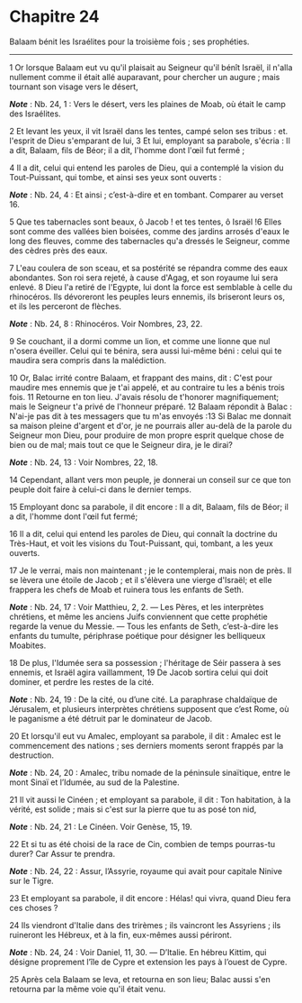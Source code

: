 # Chapitre 24

Balaam bénit les Israélites pour la troisième fois ; ses prophéties.

***

1 Or lorsque Balaam eut vu qu'il plaisait au Seigneur qu'il bénît Israël, il n'alla nullement comme il était allé auparavant, pour chercher un augure ; mais tournant son visage vers le désert,

***Note*** :  Nb. 24, 1 : Vers le désert, vers les plaines de Moab, où était le camp des Israélites.

2 Et levant les yeux, il vit Israël dans les tentes, campé selon ses tribus : et. l'esprit de Dieu s'emparant de lui, 3 Et lui, employant sa parabole, s'écria : Il a dit, Balaam, fils de Béor; il a dit, l'homme dont l'œil fut fermé ;


4 Il a dit, celui qui entend les paroles de Dieu, qui a contemplé la vision du Tout-Puissant, qui tombe, et ainsi ses yeux sont ouverts :

***Note*** :  Nb. 24, 4 : Et ainsi ; c’est-à-dire et en tombant. Comparer au verset 16.


5 Que tes tabernacles sont beaux, ô Jacob ! et tes tentes, ô Israël !6 Elles sont comme des vallées bien boisées, comme des jardins arrosés d'eaux le long des fleuves, comme des tabernacles qu'a dressés le Seigneur, comme des cèdres près des eaux.


7 L'eau coulera de son sceau, et sa postérité se répandra comme des eaux abondantes. Son roi sera rejeté, à cause d'Agag, et son royaume lui sera enlevé. 8 Dieu l'a retiré de l'Egypte, lui dont la force est semblable à celle du rhinocéros. Ils dévoreront les peuples leurs ennemis, ils briseront leurs os, et ils les perceront de flèches.

***Note*** :  Nb. 24, 8 : Rhinocéros. Voir Nombres, 23, 22.

9 Se couchant, il a dormi comme un lion, et comme une lionne que nul n'osera éveiller. Celui qui te bénira, sera aussi lui-même béni : celui qui te maudira sera compris dans la malédiction.


10 Or, Balac irrité contre Balaam, et frappant des mains, dit : C'est pour maudire mes ennemis que je t'ai appelé, et au contraire tu les a bénis trois fois. 11 Retourne en ton lieu. J'avais résolu de t'honorer magnifiquement; mais le Seigneur t'a privé de l'honneur préparé. 12 Balaam répondit à Balac : N'ai-je pas dit à tes messagers que tu m'as envoyés :13 Si Balac me donnait sa maison pleine d'argent et d'or, je ne pourrais aller au-delà de la parole du Seigneur mon Dieu, pour produire de mon propre esprit quelque chose de bien ou de mal; mais tout ce que le Seigneur dira, je le dirai?

***Note*** :  Nb. 24, 13 : Voir Nombres, 22, 18.

14 Cependant, allant vers mon peuple, je donnerai un conseil sur ce que ton peuple doit faire à celui-ci dans le dernier temps.


15 Employant donc sa parabole, il dit encore : Il a dit, Balaam, fils de Béor; il a dit, l'homme dont l'œil fut fermé;


16 Il a dit, celui qui entend les paroles de Dieu, qui connaît la doctrine du Très-Haut, et voit les visions du Tout-Puissant, qui, tombant, a les yeux ouverts.


17 Je le verrai, mais non maintenant ; je le contemplerai, mais non de près. Il se lèvera une étoile de Jacob ; et il s'élèvera une vierge d'Israël; et elle frappera les chefs de Moab et ruinera tous les enfants de Seth.

***Note*** :  Nb. 24, 17 : Voir Matthieu, 2, 2. ― Les Pères, et les interprètes chrétiens, et même les anciens Juifs conviennent que cette prophétie regarde la venue du Messie. ― Tous les enfants de Seth, c’est-à-dire les enfants du tumulte, périphrase poétique pour désigner les belliqueux Moabites.

18 De plus, l'Idumée sera sa possession ; l'héritage de Séir passera à ses ennemis, et Israël agira vaillamment, 19 De Jacob sortira celui qui doit dominer, et perdre les restes de la cité.

***Note*** :  Nb. 24, 19 : De la cité, ou d’une cité. La paraphrase chaldaïque de Jérusalem, et plusieurs interprètes chrétiens supposent que c’est Rome, où le paganisme a été détruit par le dominateur de Jacob.


20 Et lorsqu'il eut vu Amalec, employant sa parabole, il dit : Amalec est le commencement des nations ; ses derniers moments seront frappés par la destruction.

***Note*** :  Nb. 24, 20 : Amalec, tribu nomade de la péninsule sinaïtique, entre le mont Sinaï et l’Idumée, au sud de la Palestine.


21 Il vit aussi le Cinéen ; et employant sa parabole, il dit : Ton habitation, à la vérité, est solide ; mais si c'est sur la pierre que tu as posé ton nid,

***Note*** :  Nb. 24, 21 : Le Cinéen. Voir Genèse, 15, 19.


22 Et si tu as été choisi de la race de Cin, combien de temps pourras-tu durer? Car Assur te prendra.

***Note*** :  Nb. 24, 22 : Assur, l’Assyrie, royaume qui avait pour capitale Ninive sur le Tigre.


23 Et employant sa parabole, il dit encore : Hélas! qui vivra, quand Dieu fera ces choses ?


24 Ils viendront d'Italie dans des trirèmes ; ils vaincront les Assyriens ; ils ruineront les Hébreux, et à la fin, eux-mêmes aussi périront.

***Note*** :  Nb. 24, 24 : Voir Daniel, 11, 30. ― D’Italie. En hébreu Kittim, qui désigne proprement l’île de Cypre et extension les pays à l’ouest de Cypre.


25 Après cela Balaam se leva, et retourna en son lieu; Balac aussi s'en retourna par la même voie qu'il était venu.

